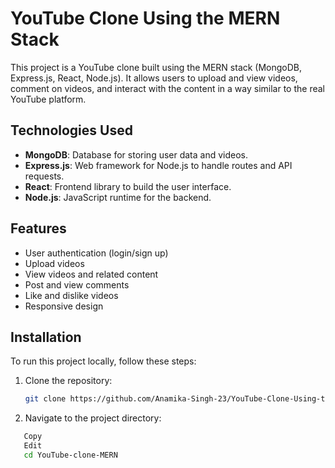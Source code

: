 # YouTube Clone Using the MERN Stack

This project is a YouTube clone built using the MERN stack (MongoDB, Express.js, React, Node.js). It allows users to upload and view videos, comment on videos, and interact with the content in a way similar to the real YouTube platform.

## Technologies Used
- **MongoDB**: Database for storing user data and videos.
- **Express.js**: Web framework for Node.js to handle routes and API requests.
- **React**: Frontend library to build the user interface.
- **Node.js**: JavaScript runtime for the backend.

## Features
- User authentication (login/sign up)
- Upload videos
- View videos and related content
- Post and view comments
- Like and dislike videos
- Responsive design

## Installation

To run this project locally, follow these steps:

1. Clone the repository:
   ```bash
   git clone https://github.com/Anamika-Singh-23/YouTube-Clone-Using-the-MERN.git
2. Navigate to the project directory:

```bash
   Copy
   Edit
   cd YouTube-clone-MERN
